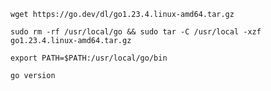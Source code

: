 ```
wget https://go.dev/dl/go1.23.4.linux-amd64.tar.gz
```


```
sudo rm -rf /usr/local/go && sudo tar -C /usr/local -xzf go1.23.4.linux-amd64.tar.gz
```

```
export PATH=$PATH:/usr/local/go/bin
```

```
go version
```



